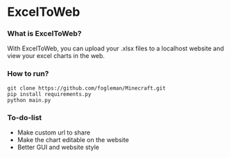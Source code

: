 # ExcelToWeb

### What is ExcelToWeb?
With ExcelToWeb, you can upload your .xlsx files to a
localhost website and view your excel charts in the web.

### How to run?
```
git clone https://github.com/fogleman/Minecraft.git
pip install requirements.py
python main.py
```

### To-do-list
- Make custom url to share
- Make the chart editable on the website
- Better GUI and website style
